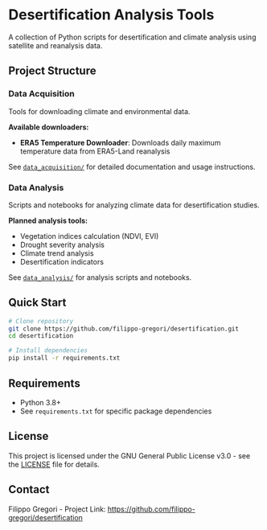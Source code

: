 # Desertification Analysis Tools

A collection of Python scripts for desertification and climate analysis using satellite and reanalysis data.

## Project Structure

### Data Acquisition
Tools for downloading climate and environmental data.

**Available downloaders:**
- **ERA5 Temperature Downloader**: Downloads daily maximum temperature data from ERA5-Land reanalysis

See [`data_acquisition/`](data_acquisition/) for detailed documentation and usage instructions.

### Data Analysis
Scripts and notebooks for analyzing climate data for desertification studies.

**Planned analysis tools:**
- Vegetation indices calculation (NDVI, EVI)
- Drought severity analysis  
- Climate trend analysis
- Desertification indicators

See [`data_analysis/`](data_analysis/) for analysis scripts and notebooks.

## Quick Start

```bash
# Clone repository
git clone https://github.com/filippo-gregori/desertification.git
cd desertification

# Install dependencies
pip install -r requirements.txt
```

## Requirements

- Python 3.8+
- See `requirements.txt` for specific package dependencies

## License

This project is licensed under the GNU General Public License v3.0 - see the [LICENSE](LICENSE) file for details.

## Contact

Filippo Gregori - Project Link: https://github.com/filippo-gregori/desertification

